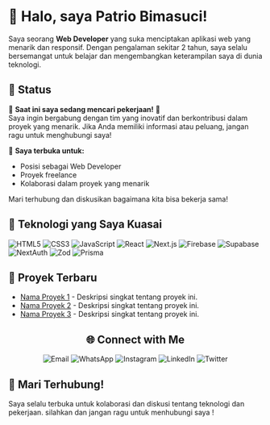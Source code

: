 # 👋 Halo, saya Patrio Bimasuci!

Saya seorang **Web Developer** yang suka menciptakan aplikasi web yang menarik dan responsif. Dengan pengalaman sekitar 2 tahun, saya selalu bersemangat untuk belajar dan mengembangkan keterampilan saya di dunia teknologi.

## 📢 Status

🌟 **Saat ini saya sedang mencari pekerjaan!** 🌟  
Saya ingin bergabung dengan tim yang inovatif dan berkontribusi dalam proyek yang menarik. Jika Anda memiliki informasi atau peluang, jangan ragu untuk menghubungi saya!

💼 **Saya terbuka untuk:**
- Posisi sebagai Web Developer
- Proyek freelance
- Kolaborasi dalam proyek yang menarik

Mari terhubung dan diskusikan bagaimana kita bisa bekerja sama!

## 🚀 Teknologi yang Saya Kuasai

<p>
  <img src="https://img.shields.io/badge/HTML5-E34F26?style=flat-square&logo=html5&logoColor=white" alt="HTML5" />
  <img src="https://img.shields.io/badge/CSS3-1572B6?style=flat-square&logo=css3&logoColor=white" alt="CSS3" />
  <img src="https://img.shields.io/badge/JavaScript-F7DF1E?style=flat-square&logo=javascript&logoColor=black" alt="JavaScript" />
  <img src="https://img.shields.io/badge/React.js-61DAFB?style=flat-square&logo=react&logoColor=black" alt="React" />
  <img src="https://img.shields.io/badge/Next.js-000000?style=flat-square&logo=next.js&logoColor=white" alt="Next.js" />
  <img src="https://img.shields.io/badge/Firebase-FFCA28?style=flat-square&logo=firebase&logoColor=black" alt="Firebase" />
  <img src="https://img.shields.io/badge/Supabase-3ECF8E?style=flat-square&logo=supabase&logoColor=white" alt="Supabase" />
  <img src="https://img.shields.io/badge/NextAuth.js-000000?style=flat-square&logo=next.js&logoColor=white" alt="NextAuth" />
  <img src="https://img.shields.io/badge/Zod-2D3748?style=flat-square&logo=typescript&logoColor=white" alt="Zod" />
  <img src="https://img.shields.io/badge/Prisma-2D3748?style=flat-square&logo=prisma&logoColor=white" alt="Prisma" />
</p>

## 🌱 Proyek Terbaru

- [Nama Proyek 1](link-ke-proyek-1) - Deskripsi singkat tentang proyek ini.
- [Nama Proyek 2](link-ke-proyek-2) - Deskripsi singkat tentang proyek ini.
- [Nama Proyek 3](link-ke-proyek-3) - Deskripsi singkat tentang proyek ini.

<div align="center">
  <h2>🌐 Connect with Me</h2>
  <p>
    <a href="mailto:email@domain.com" target="_blank" style="text-decoration:none;">
      <img src="https://img.shields.io/badge/Gmail-D32F2F?style=for-the-badge&logo=gmail&logoColor=white" alt="Email" />
    </a>
    <a href="https://wa.me/nomor_anda" target="_blank" style="text-decoration:none;">
      <img src="https://img.shields.io/badge/WhatsApp-25D366?style=for-the-badge&logo=whatsapp&logoColor=white" alt="WhatsApp" />
    </a>
    <a href="https://instagram.com/username" target="_blank" style="text-decoration:none;">
      <img src="https://img.shields.io/badge/Instagram-E1306C?style=for-the-badge&logo=instagram&logoColor=white" alt="Instagram" />
    </a>
    <a href="https://linkedin.com/in/namaanda" target="_blank" style="text-decoration:none;">
      <img src="https://img.shields.io/badge/LinkedIn-0077B5?style=for-the-badge&logo=linkedin&logoColor=white" alt="LinkedIn" />
    </a>
    <a href="https://twitter.com/username" target="_blank" style="text-decoration:none;">
      <img src="https://img.shields.io/badge/Twitter-1DA1F2?style=for-the-badge&logo=twitter&logoColor=white" alt="Twitter" />
    </a>
  </p>
</div>

## 🎉 Mari Terhubung!

Saya selalu terbuka untuk kolaborasi dan diskusi tentang teknologi dan pekerjaan. silahkan dan jangan ragu untuk menhubungi saya !
